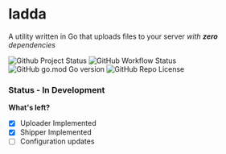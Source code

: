 # ladda
A utility written in Go that uploads files to your server _with **zero** dependencies_

![Github Project Status](https://img.shields.io/badge/completion-90%25-yellowgreen)
![GitHub Workflow Status](https://img.shields.io/github/workflow/status/willywill/ladda/Test)
![GitHub go.mod Go version](https://img.shields.io/github/go-mod/go-version/willywill/ladda)
![GitHub Repo License](https://img.shields.io/github/license/willywill/ladda)

### Status - In Development

**What's left?**

- [x] Uploader Implemented
- [x] Shipper Implemented
- [ ] Configuration updates
